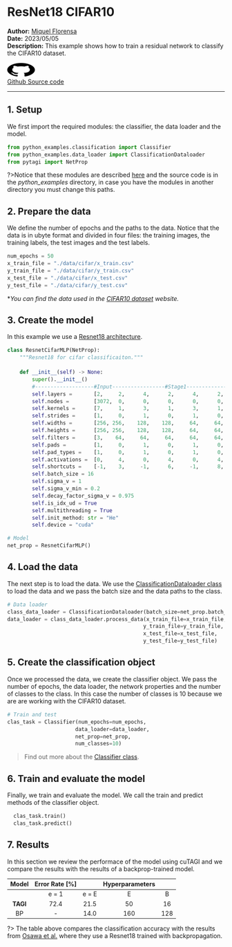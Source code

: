 # ResNet18 CIFAR10

**Author:** [Miquel Florensa](https://www.linkedin.com/in/miquel-florensa/)  
**Date:** 2023/05/05  
**Description:** This example shows how to train a residual network to classify the CIFAR10 dataset.

<a href="https://github.com/miquelflorensa/miquelflorensa.github.io/blob/main/code/resnet_cifar10_classification_runner.py" class="github-link">
  <div class="github-icon-container">
    <img src="../../images/GitHub-Mark.png" alt="GitHub" height="32" width="64">
  </div>
  <div class="github-text-container">
    Github Source code
  </div>
</a>

---

## 1. Setup

We first import the required modules: the classifier, the data loader and the model.

```python
from python_examples.classification import Classifier
from python_examples.data_loader import ClassificationDataloader
from pytagi import NetProp

```

?>Notice that these modules are described [here](modules/modules.md) and the source code is in the *python_examples* directory, in case you have the modules in another directory you must change this paths.

## 2. Prepare the data

We define the number of epochs and the paths to the data. Notice that the data is in ubyte format and divided in four files: the training images, the training labels, the test images and the test labels.

```python
num_epochs = 50
x_train_file = "./data/cifar/x_train.csv"
y_train_file = "./data/cifar/y_train.csv"
x_test_file = "./data/cifar/x_test.csv"
y_test_file = "./data/cifar/y_test.csv"
```

**You can find the data used in the [CIFAR10 dataset](https://www.cs.toronto.edu/~kriz/cifar.html) website.*

## 3. Create the model

In this example we use a [Resnet18 architecture](https://arxiv.org/abs/1512.03385).

```python
class ResnetCifarMLP(NetProp):
    """Resnet18 for cifar classificaiton."""

    def __init__(self) -> None:
        super().__init__()
        #-------------------#Input-----------------#Stage1-------------------------#Stage2-------------------------#Stage3-------------------------#Stage4-------------------------#Output---
        self.layers =       [2,     2,      4,      2,      4,      2,      4,      2,      4,      2,      4,      2,      4,      2,      4,      2,      4,      2,      4,      1,     1]
        self.nodes =        [3072,  0,      0,      0,      0,      0,      0,      0,      0,      0,      0,      0,      0,      0,      0,      0,      0,      0,      0,    256,    11]
        self.kernels =      [7,     1,      3,      1,      3,      1,      3,      1,      3,      1,      3,      1,      3,      1,      3,      1,      3,      1,      3,      1,     1]
        self.strides =      [1,     0,      1,      0,      1,      0,      1,      0,      1,      0,      1,      0,      1,      0,      1,      0,      1,      0,      1,      0,     0]
        self.widths =       [256, 256,    128,    128,     64,     64,     32,     32,     32,     32,     16,     16,      8,      8,      8,      4,      4,      4,      4,      1,     1]
        self.heights =      [256, 256,    128,    128,     64,     64,     32,     32,     32,     32,     16,     16,      8,      8,      8,      4,      4,      4,      4,      1,     1]
        self.filters =      [3,    64,     64,     64,     64,     64,     64,    128,    128,    128,    256,    256,    256,    256,    256,    512,    512,    512,     512,   512,     1]
        self.pads =         [1,     0,      1,      0,      1,      0,      1,      0,      1,      0,      1,      0,      1,      0,      1,      0,      1,      0,      1,      0,     0]
        self.pad_types =    [1,     0,      1,      0,      1,      0,      1,      0,      1,      0,      1,      0,      1,      0,      1,      0,      1,      0,      1,      0,     0]
        self.activations =  [0,     4,      0,      4,      0,      4,      0,      4,      0,      4,      0,      4,      0,      4,      0,      4,      0,      4,      0,      4,    12]
        self.shortcuts =    [-1,    3,     -1,      6,     -1,      8,     -1,     10,     -1,     12,     -1,     14,     -1,     16,     -1,     18,     -1,     20,     -1,     -1,    -1]
        self.batch_size = 16
        self.sigma_v = 1
        self.sigma_v_min = 0.2
        self.decay_factor_sigma_v = 0.975
        self.is_idx_ud = True
        self.multithreading = True
        self.init_method: str = "He"
        self.device = "cuda"
```

```python
# Model
net_prop = ResnetCifarMLP()
```

## 4. Load the data

The next step is to load the data. We use the [ClassificationDataloader class](modules/data-loader?id=data-loader) to load the data and we pass the batch size and the data paths to the class.

```python
# Data loader
class_data_loader = ClassificationDataloader(batch_size=net_prop.batch_size)
data_loader = class_data_loader.process_data(x_train_file=x_train_file,
                                            y_train_file=y_train_file,
                                            x_test_file=x_test_file,
                                            y_test_file=y_test_file)
```

## 5. Create the classification object

Once we processed the data, we create the classifier object. We pass the number of epochs, the data loader, the network properties and the number of classes to the class. In this case the number of classes is 10 because we are are working with the CIFAR10 dataset.

```python
# Train and test
clas_task = Classifier(num_epochs=num_epochs,
                      data_loader=data_loader,
                      net_prop=net_prop,
                      num_classes=10)
```

> Find out more about the [Classifier class](modules/classifier.md).

## 6. Train and evaluate the model

Finally, we train and evaluate the model. We call the train and predict methods of the classifier object.

```python
  clas_task.train()
  clas_task.predict()
```

## 7. Results

In this section we review the performace of the model using cuTAGI and we compare the results with the results of a backprop-trained model.

|  Model   | Error Rate [%] |       | Hyperparameters |       |
| :------: | :------------: | :---: | :-------------: | :---: |
|          |     e = 1      | e = E |        E        |   B   |
| **TAGI** |      72.4      | 21.5  |       50        |  16   |
|    BP    |       -        | 14.0  |       160       |  128  |

?> The table above compares the classification accuracy with the results from [Osawa et al.](https://www.researchgate.net/publication/333650027_Practical_Deep_Learning_with_Bayesian_Principles) where they use a Resnet18 trained with backpropagation.
